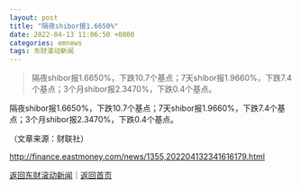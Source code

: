 ```yaml
---
layout: post
title: "隔夜shibor报1.6650%"
date: 2022-04-13 11:06:50 +0800
categories: emnews
tags: 东财滚动新闻
---
```

> 隔夜shibor报1.6650%，下跌10.7个基点；7天shibor报1.9660%，下跌7.4个基点；3个月shibor报2.3470%，下跌0.4个基点。

<p>隔夜shibor报1.6650%，下跌10.7个基点；7天shibor报1.9660%，下跌7.4个基点；3个月shibor报2.3470%，下跌0.4个基点。</p><p class="em_media">（文章来源：财联社）</p>

<http://finance.eastmoney.com/news/1355,202204132341616179.html>

[返回东财滚动新闻](//finews.withounder.com/emnews/)｜[返回首页](//finews.withounder.com/)